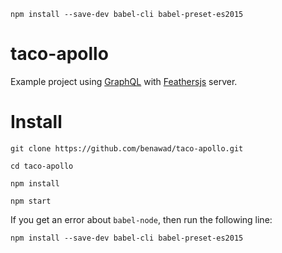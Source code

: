 ```npm install --save-dev babel-cli babel-preset-es2015```
# taco-apollo

Example project using [GraphQL](http://graphql.org/) with [Feathersjs](http://feathersjs.com/) server.

# Install

```
git clone https://github.com/benawad/taco-apollo.git
```

```
cd taco-apollo
```

```
npm install
```

```
npm start
```

If you get an error about `babel-node`, then run the following line:

```
npm install --save-dev babel-cli babel-preset-es2015
```

